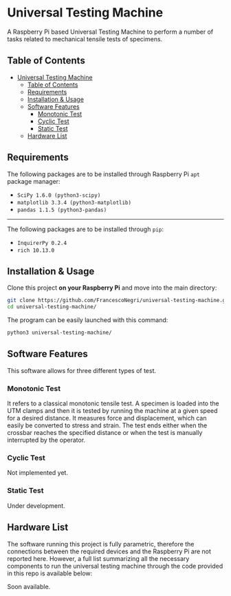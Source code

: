 # Universal Testing Machine

A Raspberry Pi based Universal Testing Machine to perform a number of tasks related to mechanical tensile tests of specimens. 

## Table of Contents

- [Universal Testing Machine](#universal-testing-machine)
  - [Table of Contents](#table-of-contents)
  - [Requirements](#requirements)
  - [Installation & Usage](#installation--usage)
  - [Software Features](#software-features)
    - [Monotonic Test](#monotonic-test)
    - [Cyclic Test](#cyclic-test)
    - [Static Test](#static-test)
  - [Hardware List](#hardware-list)

## Requirements
The following packages are to be installed through Raspberry Pi `apt` package manager:
- `SciPy 1.6.0 (python3-scipy)`
- `matplotlib 3.3.4 (python3-matplotlib)`
- `pandas 1.1.5 (python3-pandas)`
---
The following packages are to be installed through `pip`:
- `InquirerPy 0.2.4`
- `rich 10.13.0`

## Installation & Usage

Clone this project **on your Raspberry Pi** and move into the main directory:

```sh
git clone https://github.com/FrancescoNegri/universal-testing-machine.git
cd universal-testing-machine/
```
The program can be easily launched with this command:
```sh
python3 universal-testing-machine/
```

## Software Features

This software allows for three different types of test.

### Monotonic Test

It refers to a classical monotonic tensile test. A specimen is loaded into the UTM clamps and then it is tested by running the machine at a given speed for a desired distance. It measures force and displacement, which can easily be converted to stress and strain. The test ends either when the crossbar reaches the specified distance or when the test is manually interrupted by the operator.

### Cyclic Test

Not implemented yet.

### Static Test

Under development.

## Hardware List

The software running this project is fully parametric, therefore the connections between the required devices and the Raspberry Pi are not reported here. However, a full list summarizing all the necessary components to run the universal testing machine through the code provided in this repo is available below:

Soon available.

